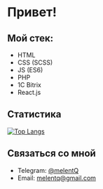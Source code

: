 # Привет!

## Мой стек:

* HTML
* CSS (SCSS)
* JS (ES6)
* PHP
* 1С Bitrix
* React.js

## Статистика

[![Top Langs](https://github-readme-stats.vercel.app/api/top-langs/?username=melentq)](https://github.com/anuraghazra/github-readme-stats)

## Связаться со мной

* Telegram: [@melentQ](https://t.me/melentq)
* Email: [melentq@gmail.com](mailto:melentq@gmail.com)
